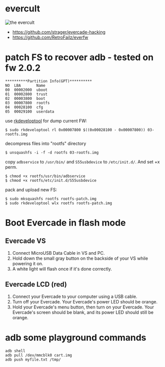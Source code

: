 # evercult

![the evercult](https://user-images.githubusercontent.com/560310/191311366-bb2f7448-fb5f-4c1c-bcc2-0e604c8c28ef.png)

* https://github.com/strager/evercade-hacking
* https://github.com/RetroFailz/everfw

# patch FS to recover adb - tested on fw 2.0.2

    **********Partition Info(GPT)**********
    NO  LBA       Name
    00  00002000  uboot
    01  00002800  trust
    02  00003800  boot
    03  00007800  rootfs
    04  00028100  cfg
    05  00029100  userdata

use [rkdeveloptool](https://github.com/rockchip-linux/rkdeveloptool) for dump current FW:

    $ sudo rkdeveloptool rl 0x00007800 $((0x00028100 - 0x00007800)) 03-rootfs.img

decompress files into "rootfs" directory

    $ unsquashfs -i -f -d rootfs 03-rootfs.img

copy `adbservice` to `/usr/bin/` and `S55usbdevice` to `/etc/init.d/`. And set +x perm.

    $ chmod +x rootfs/usr/bin/adbservice
    $ chmod +x rootfs/etc/init.d/S55usbdevice

pack and upload new FS:

    $ sudo mksquashfs rootfs rootfs-patch.img
    $ sudo rkdeveloptool wlx rootfs rootfs-patch.img

# Boot Evercade in flash mode
## Evercade VS

1. Connect MicroUSB Data Cable in VS and PC.
2. Hold down the small gray button on the backside of your VS while powering it on.
3. A white light will flash once if it's done correctly.

## Evercade LCD (red)

1. Connect your Evercade to your computer using a USB cable.
2. Turn off your Evercade.
   Your Evercade's power LED should be orange.
3. Hold your Evercade's menu button, then turn on your Evercade.
   Your Evercade's screen should be blank, and its power LED should still be orange.

# adb some playground commands

    adb shell
    adb pull /dev/mmcblk0 cart.img
    adb push myfile.txt /tmp/
